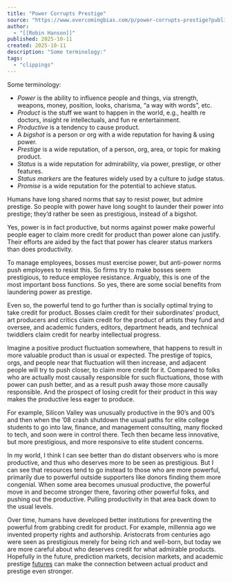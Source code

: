 ```yaml
---
title: "Power Corrupts Prestige"
source: "https://www.overcomingbias.com/p/power-corrupts-prestige?publication_id=1245641&post_id=175906206&isFreemail=true&r=7br8e&triedRedirect=true"
author:
  - "[[Robin Hanson]]"
published: 2025-10-11
created: 2025-10-11
description: "Some terminology:"
tags:
  - "clippings"
---
```

Some terminology:

- *Power* is the ability to influence people and things, via strength, weapons, money, position, looks, charisma, “a way with words”, etc.
- *Product* is the stuff we want to happen in the world, e.g., health re doctors, insight re intellectuals, and fun re entertainment.
- *Productive* is a tendency to cause product.
- A *bigshot* is a person or org with a wide reputation for having & using power.
- *Prestige* is a wide reputation, of a person, org, area, or topic for making product.
- *Status* is a wide reputation for admirability, via power, prestige, or other features.
- *Status markers* are the features widely used by a culture to judge status.
- *Promise* is a wide reputation for the potential to achieve status.

Humans have long shared norms that say to resist power, but admire prestige. So people with power have long sought to launder their power into prestige; they’d rather be seen as prestigious, instead of a bigshot.

Yes, power is in fact productive, but norms against power make powerful people eager to claim more credit for product than power alone can justify. Their efforts are aided by the fact that power has clearer status markers than does productivity.

To manage employees, bosses must exercise power, but anti-power norms push employees to resist this. So firms try to make bosses seem prestigious, to reduce employee resistance. Arguably, this is one of the most important boss functions. So yes, there are some social benefits from laundering power as prestige.

Even so, the powerful tend to go further than is socially optimal trying to take credit for product. Bosses claim credit for their subordinates’ product, art producers and critics claim credit for the product of artists they fund and oversee, and academic funders, editors, department heads, and technical twiddlers claim credit for nearby intellectual progress.

Imagine a positive product fluctuation somewhere, that happens to result in more valuable product than is usual or expected. The prestige of topics, orgs, and people near that fluctuation will then increase, and adjacent people will try to push closer, to claim more credit for it. Compared to folks who are actually most causally responsible for such fluctuations, those with power can push better, and as a result push away those more causally responsible. And the prospect of losing credit for their product in this way makes the productive less eager to produce.

For example, Silicon Valley was unusually productive in the 90’s and 00’s and then when the ’08 crash shutdown the usual paths for elite college students to go into law, finance, and management consulting, many flocked to tech, and soon were in control there. Tech then became less innovative, but more prestigious, and more responsive to elite student concerns.

In my world, I think I can see better than do distant observers who is more productive, and thus who deserves more to be seen as prestigious. But I can see that resources tend to go instead to those who are more powerful, primarily due to powerful outside supporters like donors finding them more congenial. When some area becomes unusual productive, the powerful move in and become stronger there, favoring other powerful folks, and pushing out the productive. Pulling productivity in that area back down to the usual levels.

Over time, humans have developed better institutions for preventing the powerful from grabbing credit for product. For example, millennia ago we invented property rights and authorship. Aristocrats from centuries ago were seen as prestigious merely for being rich and well-born, but today we are more careful about who deserves credit for what admirable products. Hopefully in the future, prediction markets, decision markets, and academic prestige [futures](https://www.overcomingbias.com/p/more-academic-prestige-futureshtml) can make the connection between actual product and prestige even stronger.
